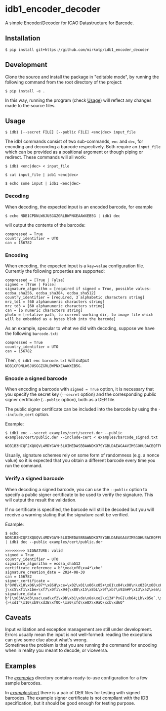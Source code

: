 # idb1_encoder_decoder

A simple Encoder/Decoder for ICAO Datastructure for Barcode.

## Installation

```$ pip install git+https://github.com/mirkotp/idb1_encoder_decoder```

## Development

Clone the source and install the package in "editable mode", by running the following command from the root directory of the project:

```$ pip install -e .```

In this way, running the program (check [Usage](#usage)) will reflect any changes made to the source files.

## Usage

```$ idb1 [--secret FILE] [--public FILE] <enc|dec> input_file```

The idb1 commands consist of two sub-commands, ```enc``` and ```dec```, for encoding and deconding a barcode respectively. Both require an ```input_file``` which can be provided as a positional argoment or though piping or redirect. These commands will all work:

```$ idb1 <enc|dec> < input_file```

```$ cat input_file | idb1 <enc|dec>```

```$ echo some input | idb1 <enc|dec>```

### Decoding

When decoding, the expected input is an encoded barcode, for example

```$ echo NDB1CPDNLW6JUSGGZGRLBWPNXEAAWXEB5G | idb1 dec```

will output the contents of the barcode:

```
compressed = True
country_identifier = UTO
can = 156782
```

### Encoding

When encoding, the expected input is a ```key=value``` configuration file. Currently the following properties are supported:

```
compressed = [True | False]
signed = [True | False]
signature_algorithm = [required if signed = True, possible values: ecdsa_sha256, ecdsa_sha384, ecdsa_sha512]
country_identifier = [required, 3 alphabetic characters string]
mrz_td1 = [60 alphanumeric characters string]
mrz_td3 = [60 alphanumeric characters string]
can = [6 numeric characters string]
photo = [relative path, to current working dir, to image file which will be embedded as a bytes blob into the barcode]
```

As an example, specular to what we did with decoding, suppose we have the following ```barcode.txt```:

```
compressed = True
country_identifier = UTO
can = 156782
```

Then, ```$ idb1 enc barcode.txt``` will output ```NDB1CPDNLW6JUSGGZGRLBWPNXEAAWXEB5G```.

### Encode a signed barcode

When encoding a barcode with ```signed = True``` option, it is necessary that you specify the secret key (```--secret``` option) and the corresponding public signer certificate (```--public``` option), both as a DER file.

The public signer certificate can be included into the barcode by using the ```--include_cert``` option.

Example:

```
$ idb1 enc --secret examples/cert/secret.der --public examples/cert/public.der --include-cert < examples/barcode_signed.txt

NDB1B3HCQF2XQUQVL4MDYGAYH5LOIMEDASBBAWNDKO7SYGBLDAEAGA4VIMSGOHUBACBQFFOAQIAAKANBAABAN35CNLPI6VN3LPTX4WYIUYSN2R5EJHHZWX4BHQTTSAIJ5JFUAJJJ4IJZ7NLC7CG3FHX3Q62MUPOEBLC2MT63ZE3JDIYJ2F2XQUQVL472AEGEYWVSKZCIZHW7EZNVH42JE2VOJIELM7IJWZKTZEFLPXY2U73DCMER2PZDF7OBMVFPKMM6PDALC33RE6RE75V2DRYOXFTWMNNRA7EA
```

Usually, signature schemes rely on some form of randomness (e.g. a nonce value) so it is expected that you obtain a different barcode every time you run the command.

### Verify a signed barcode

When decoding a signed barcode, you can use the ```--public``` option to specify a public signer certificate to be used to verify the signature. This will output the result the validation.

If no certificate is specified, the barcode will still be decoded but you will receive a warning stating that the signature canìt be verified.

Example:

```
$ echo NDB1B3HCQF2XQUQVL4MDYGAYH5LOIMEDASBBAWNDKO7SYGBLDAEAGA4VIMSGOHUBACBQFFOAQIAAKANBAABAN35CNLPI6VN3LPTX4WYIUYSN2R5EJHHZWX4BHQTTSAIJ5JFUAJJJ4IJZ7NLC7CG3FHX3Q62MUPOEBLC2MT63ZE3JDIYJ2F2XQUQVL472APQBUDU5MVXZJXMO6RLRBGIZHKB4EO7NWGQ5UY2EFMVQC5DVN4UE7ZSNYG4WBKE6FTHXFAO33H3IV4EFZ2NC7ATZNUD66QWE2KHF5MUI | idb1 dec --public examples/cert/public.der 

>>>>>>>>> SIGNATURE: valid
signed = True
country_identifier = UTO
signature_algorithm = ecdsa_sha512
certificate_reference = b'\xea\xf0\xa4*\xbe'
signature_creation_date = 2024-08-30
can = 156782
signer_certificate = b"0V0\x10\x06\x07*\x86H\xce=\x02\x01\x06\x05+\x81\x04\x00\n\x03B\x00\x04\r\xdfD\xd5\xbd\x1e\xabv\xb7\xce\xfc\xb6\x11LI\xba\x8fH\x93\x9f6\xbf\x02xNr\x02\x13\xd4\x96\x80JS\xc4'?j\xc5\xf1\x1be=\xf7\x0fi\x94{\x88\x15\x8bL\x9f\xb7\x92m#F\x13\xa2\xea\xf0\xa4*\xbe"
signature_data = b"|\x03A\xd3\xac\xad\xf2\x9b\xb1\xde\x8a\xe2\x13#'PxG}\xb64;Lh\x85e`.\x8e\xad\xe5\t\xfc\xc9\xb87,\x15\x13\xc5\x99\xeeP;{>\xd1^\x10\xb9\xd3E\xf0O-\xa0\xfd\xe8X\x9aQ\xcb\xd6Q"
```

## Caveats

Input validation and exception management are still under development. Errors usually mean the input is not well-formed: reading the exceptions can give some clue about what's wrong.  
Sometimes the problem is that you are running the command for encoding when in reality you meant to decode, or viceversa.

## Examples

The [_examples_](./examples) directory contains ready-to-use configuration for a few sample barcodes. 

In [_examples/cert_](./examples/cert) there is a pair of DER files for testing with signed barcodes. The example signer certificate is not compliant with the IDB specification, but it should be good enough for testing purpose.